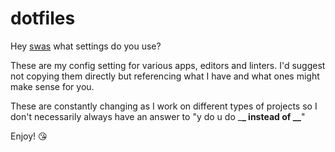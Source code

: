 # dotfiles

Hey [swas](https://swas.io) what settings do you use?

These are my config setting for various apps, editors and linters. I'd suggest not copying them directly but referencing what I have and what ones might make sense for you.

These are constantly changing as I work on different types of projects so I don't necessarily always have an answer to "y do u do \_**\_ instead of \_\_**"

Enjoy! 😘
